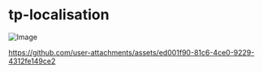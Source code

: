 # tp-localisation

![Image](https://github.com/user-attachments/assets/222af576-a5a6-4d73-a61b-a07e67b37d2a)


https://github.com/user-attachments/assets/ed001f90-81c6-4ce0-9229-4312fe149ce2
